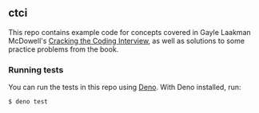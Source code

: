 ## ctci

This repo contains example code for concepts covered in Gayle Laakman McDowell's [Cracking the Coding Interview](https://www.amazon.com/Cracking-Coding-Interview-Programming-Questions/dp/0984782850), as well as solutions to some practice problems from the book. 

### Running tests

You can run the tests in this repo using [Deno](https://deno.land/). With Deno installed, run:

```sh
$ deno test
```